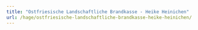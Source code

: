 ```yaml
---
title: "Ostfriesische Landschaftliche Brandkasse - Heike Heinichen"
url: /hage/ostfriesische-landschaftliche-brandkasse-heike-heinichen/
---
```

